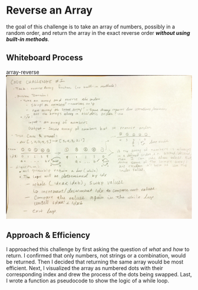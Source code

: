 # Reverse an Array

the goal of this challenge is to take an array of numbers, possibly in a random order, and return the array in the exact reverse order ***without using built-in methods***.

## Whiteboard Process

array-reverse
![array-reverse](/javascript/img/array-reverse.jpg)

## Approach & Efficiency

I approached this challenge by first asking the question of *what* and *how* to return. I confirmed that only numbers, not strings or a combination, would be returned. Then I decided that returning the same array would be most efficient. Next, I visualized the array as numbered dots with their corresponding index and drew the process of the dots being swapped. Last, I wrote a function as pseudocode to show the logic of a while loop.
